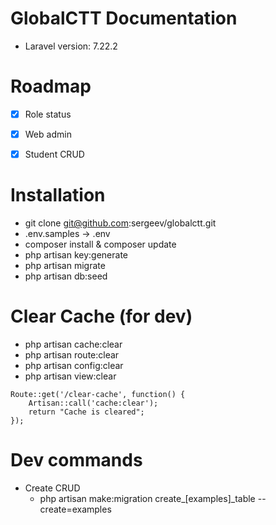 # GlobalCTT Documentation

* Laravel version: 7.22.2

# Roadmap

- [x] Role status
- [x] Web admin

- [x] Student CRUD

# Installation 

* git clone git@github.com:sergeev/globalctt.git
* .env.samples -> .env
* composer install & composer update
* php artisan key:generate
* php artisan migrate
* php artisan db:seed

# Clear Cache (for dev)

* php artisan cache:clear
* php artisan route:clear
* php artisan config:clear
* php artisan view:clear

```
Route::get('/clear-cache', function() {
    Artisan::call('cache:clear');
    return "Cache is cleared";
});
```

# Dev commands

- Create CRUD
	- php artisan make:migration create_[examples]_table --create=examples